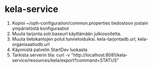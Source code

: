 # kela-service

1. Kopioi ~/oph-configuration/common.properties tiedostoon jostain ympäristöstä konfiguraatiot
2. Muuta tarjonta.solr.baseurl käyttämään julkiosoitetta.
3. Muuta tietokantojen polut tunneloiduiksi. kela-tarjontadb.url, kela-organisaatiodb.url
4. Käynnistä palvelin StartDev luokasta
5. Tarkista serverin tila: curl -v "http://localhost:8081/kela-service/resources/kela/export?command=STATUS"


